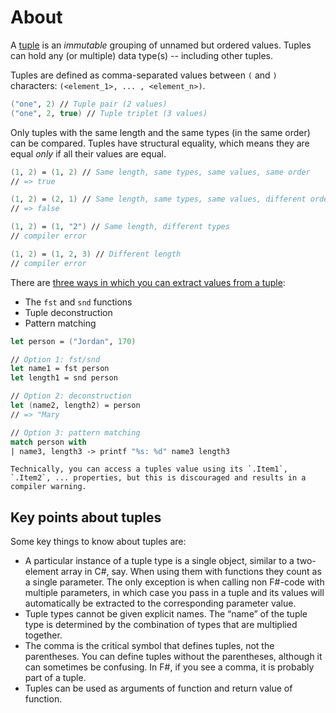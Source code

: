 # About

A [tuple](https://docs.microsoft.com/en-us/dotnet/fsharp/language-reference/tuples) is an _immutable_ grouping of unnamed but ordered values.
Tuples can hold any (or multiple) data type(s) -- including other tuples.

Tuples are defined as comma-separated values between `(` and `)` characters: `(<element_1>, ... , <element_n>)`.

```fsharp
("one", 2) // Tuple pair (2 values)
("one", 2, true) // Tuple triplet (3 values)
```

Only tuples with the same length and the same types (in the same order) can be compared.
Tuples have structural equality, which means they are equal _only_ if all their values are equal.

```fsharp
(1, 2) = (1, 2) // Same length, same types, same values, same order
// => true

(1, 2) = (2, 1) // Same length, same types, same values, different order
// => false

(1, 2) = (1, "2") // Same length, different types
// compiler error

(1, 2) = (1, 2, 3) // Different length
// compiler error
```

There are [three ways in which you can extract values from a tuple](https://docs.microsoft.com/en-us/dotnet/fsharp/language-reference/tuples#obtaining-individual-values):

- The `fst` and `snd` functions
- Tuple deconstruction
- Pattern matching

```fsharp
let person = ("Jordan", 170)

// Option 1: fst/snd
let name1 = fst person
let length1 = snd person

// Option 2: deconstruction
let (name2, length2) = person
// => "Mary

// Option 3: pattern matching
match person with
| name3, length3 -> printf "%s: %d" name3 length3
```

```exercism/note
Technically, you can access a tuples value using its `.Item1`, `.Item2`, ... properties, but this is discouraged and results in a compiler warning.
```

## Key points about tuples

Some key things to know about tuples are:

- A particular instance of a tuple type is a single object, similar to a two-element array in C#, say. When using them with functions they count as a single parameter. The only exception is when calling non F#-code with multiple parameters, in which case you pass in a tuple and its values will automatically be extracted to the corresponding parameter value.
- Tuple types cannot be given explicit names. The “name” of the tuple type is determined by the combination of types that are multiplied together.
- The comma is the critical symbol that defines tuples, not the parentheses. You can define tuples without the parentheses, although it can sometimes be confusing. In F#, if you see a comma, it is probably part of a tuple.
- Tuples can be used as arguments of function and return value of function.
